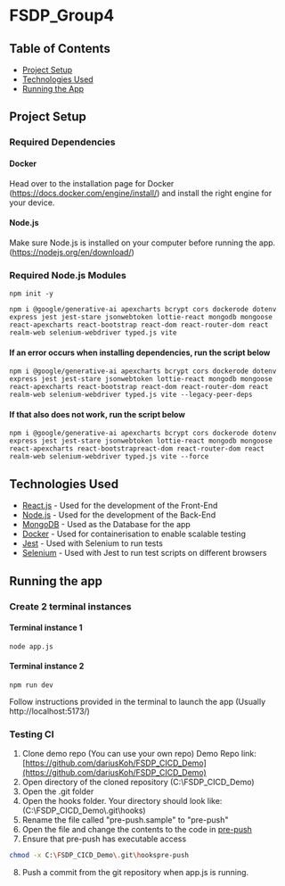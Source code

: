 # FSDP_Group4

## Table of Contents

- [Project Setup](#project-setup)
- [Technologies Used](#technologies-used)
- [Running the App](#running-the-app)

## Project Setup

### Required Dependencies

#### Docker

Head over to the installation page for Docker (https://docs.docker.com/engine/install/) and install the right engine for your device.

#### Node.js

Make sure Node.js is installed on your computer before running the app. (https://nodejs.org/en/download/)

### Required Node.js Modules

```shell
npm init -y
```

```shell
npm i @google/generative-ai apexcharts bcrypt cors dockerode dotenv express jest jest-stare jsonwebtoken lottie-react mongodb mongoose react-apexcharts react-bootstrap react-dom react-router-dom react realm-web selenium-webdriver typed.js vite
```

#### If an error occurs when installing dependencies, run the script below

```shell
npm i @google/generative-ai apexcharts bcrypt cors dockerode dotenv express jest jest-stare jsonwebtoken lottie-react mongodb mongoose react-apexcharts react-bootstrap react-dom react-router-dom react realm-web selenium-webdriver typed.js vite --legacy-peer-deps
```

#### If that also does not work, run the script below

```shell
npm i @google/generative-ai apexcharts bcrypt cors dockerode dotenv express jest jest-stare jsonwebtoken lottie-react mongodb mongoose react-apexcharts react-bootstrapreact-dom react-router-dom react realm-web selenium-webdriver typed.js vite --force
```

## Technologies Used

- [React.js](https://react.dev/) - Used for the development of the Front-End
- [Node.js](https://nodejs.org/en) - Used for the development of the Back-End
- [MongoDB](https://www.mongodb.com/) - Used as the Database for the app
- [Docker](https://www.docker.com/) - Used for containerisation to enable scalable testing
- [Jest](https://jestjs.io/) - Used with Selenium to run tests
- [Selenium](https://www.selenium.dev/) - Used with Jest to run test scripts on different browsers

## Running the app

### Create 2 terminal instances

#### Terminal instance 1

```shell
node app.js
```

#### Terminal instance 2

```shell
npm run dev
```

Follow instructions provided in the terminal to launch the app (Usually http://localhost:5173/)

### Testing CI

1. Clone demo repo (You can use your own repo)
   Demo Repo link: [https://github.com/dariusKoh/FSDP_CICD_Demo](https://github.com/dariusKoh/FSDP_CICD_Demo)
1. Open directory of the cloned repository (C:\FSDP_CICD_Demo)
1. Open the .git folder
1. Open the hooks folder. Your directory should look like: (C:\FSDP_CICD_Demo\\.git\hooks)
1. Rename the file called "pre-push.sample" to "pre-push"
1. Open the file and change the contents to the code in [pre-push](./pre-push)
1. Ensure that pre-push has executable access

```bash
chmod -x C:\FSDP_CICD_Demo\.git\hookspre-push
```

8. Push a commit from the git repository when app.js is running.
